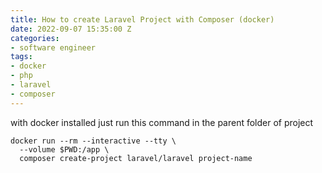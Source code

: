 ```yaml
---
title: How to create Laravel Project with Composer (docker)
date: 2022-09-07 15:35:00 Z
categories:
- software engineer
tags:
- docker
- php
- laravel
- composer
---
```


with docker installed just run this command in the parent folder of project



    docker run --rm --interactive --tty \
      --volume $PWD:/app \
      composer create-project laravel/laravel project-name
